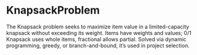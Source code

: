# KnapsackProblem
The Knapsack problem seeks to maximize item value in a limited-capacity knapsack without exceeding its weight. Items have weights and values; 0/1 Knapsack uses whole items, fractional allows partial. Solved via dynamic programming, greedy, or branch-and-bound, it’s used in project selection.

